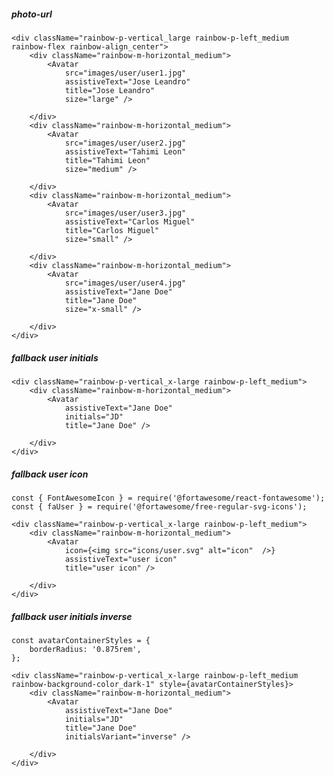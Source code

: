 ##### photo-url

    <div className="rainbow-p-vertical_large rainbow-p-left_medium rainbow-flex rainbow-align_center">
        <div className="rainbow-m-horizontal_medium">
            <Avatar
                src="images/user/user1.jpg"
                assistiveText="Jose Leandro"
                title="Jose Leandro"
                size="large" />

        </div>
        <div className="rainbow-m-horizontal_medium">
            <Avatar
                src="images/user/user2.jpg"
                assistiveText="Tahimi Leon"
                title="Tahimi Leon"
                size="medium" />

        </div>
        <div className="rainbow-m-horizontal_medium">
            <Avatar
                src="images/user/user3.jpg"
                assistiveText="Carlos Miguel"
                title="Carlos Miguel"
                size="small" />

        </div>
        <div className="rainbow-m-horizontal_medium">
            <Avatar
                src="images/user/user4.jpg"
                assistiveText="Jane Doe"
                title="Jane Doe"
                size="x-small" />

        </div>
    </div>

##### fallback user initials

    <div className="rainbow-p-vertical_x-large rainbow-p-left_medium">
        <div className="rainbow-m-horizontal_medium">
            <Avatar
                assistiveText="Jane Doe"
                initials="JD"
                title="Jane Doe" />

        </div>
    </div>

##### fallback user icon

    const { FontAwesomeIcon } = require('@fortawesome/react-fontawesome');
    const { faUser } = require('@fortawesome/free-regular-svg-icons');

    <div className="rainbow-p-vertical_x-large rainbow-p-left_medium">
        <div className="rainbow-m-horizontal_medium">
            <Avatar
                icon={<img src="icons/user.svg" alt="icon"  />}
                assistiveText="user icon"
                title="user icon" />

        </div>
    </div>

##### fallback user initials inverse

    const avatarContainerStyles = {
        borderRadius: '0.875rem',
    };

    <div className="rainbow-p-vertical_x-large rainbow-p-left_medium rainbow-background-color_dark-1" style={avatarContainerStyles}>
        <div className="rainbow-m-horizontal_medium">
            <Avatar
                assistiveText="Jane Doe"
                initials="JD"
                title="Jane Doe"
                initialsVariant="inverse" />

        </div>
    </div>
